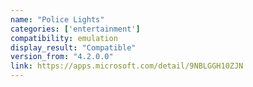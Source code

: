 ```yaml
---
name: "Police Lights"
categories: ['entertainment']
compatibility: emulation
display_result: "Compatible"
version_from: "4.2.0.0"
link: https://apps.microsoft.com/detail/9NBLGGH10ZJN
---
```

